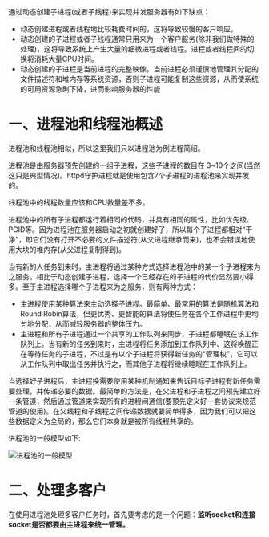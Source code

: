通过动态创建子进程(或者子线程)来实现并发服务器有如下缺点：
- 动态创建进程或者线程地比较耗费时间的，这将导致较慢的客户响应。
- 动态创建的子进程或者子线程通常只用来为一个客户服务(除非我们做特殊的处理)，这将导致系统上产生大量的细微进程或者线程。进程或者线程间的切换将消耗大量CPU时间。
- 动态创建的子进程是当前进程的完整映像。当前进程必须谨慎地管理其分配的文件描述符和堆内存等系统资源，否则子进程可能复制这些资源，从而使系统的可用资源急剧下降，进而影响服务器的性能

# 一、进程池和线程池概述
进程池和线程池相似，所以这里我们只以进程池为例进程简绍。

进程池是由服务器预先创建的一组子进程，这些子进程的数目在 3~10个之间(当然这只是典型情况)。httpd守护进程就是使用包含7个子进程的进程池来实现并发的。

线程池中的线程数量应该和CPU数量差不多。

进程池中的所有子进程都运行着相同的代码，并具有相同的属性，比如优先级、PGID等。因为进程池在服务器启动之初就创建好了，所以每个子进程都相对“干净”，即它们没有打开不必要的文件描述符(从父进程继承而来)，也不会错误地使用大块的堆内存(从父进程复制得到)。

当有新的人任务到来时，主进程将通过某种方式选择进程池中的某一个子进程来为之服务。相比于动态创建子进程，选择一个已经存在的子进程的代价显然要小得多。至于主进程选择哪个子进程来为之服务，则有两种方式：

   - 主进程使用某种算法来主动选择子进程。最简单、最常用的算法是随机算法和Round Robin算法，但更优秀、更智能的算法将使任务在各个工作进程中更均匀地分配，从而减轻服务器的整体压力。
   - 主进程和所有子进程通过一个共享的工作队列来同步，子进程都睡眠在该工作队列上。当有新的任务到来时，主进程将任务添加到工作队列中、这将唤醒正在等待任务的子进程，不过是有以个子进程将获得新任务的“管理权”，它可以从工作队列中取出任务并执行之，而其他子进程将继续睡眠在工作队列上。
   
当选择好子进程后，主进程换需要使用某种机制通知来告诉目标子进程有新任务需要处理，并传递必要的数据。最简单的方法是，在父进程和子进程之间预先建立好一条管道，然后通过管道来实现所有的进程间通信(要预先定义好一套协议来规范管道的使用)。在父线程和子线程之间传递数据就要简单得多，因为我们可以把这些数据定义为全局的，那么它们本身就是被所有线程共享的。

进程池的一般模型如下:

![进程池的一般模型](https://wx3.sinaimg.cn/mw690/007ZL5VTly1g8tbkfj3j9j30fu04jwep.jpg)

# 二、处理多客户
在使用进程池处理多客户任务时，首先要考虑的是一个问题：**监听socket和连接socket是否都要由主进程来统一管理。**
